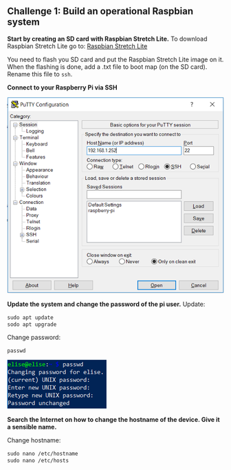 ## Challenge 1: Build an operational Raspbian system

**Start by creating an SD card with Raspbian Stretch Lite.**
To download Raspbian Stretch Lite go to:
[Raspbian Stretch Lite](https://www.raspberrypi.org/downloads/raspbian/)

You need to flash you SD card and put the Raspbian Stretch Lite image on it.
When the flashing is done, add a .txt file to boot map (on the SD card). Rename this file to `ssh`.

**Connect to your Raspberry Pi via SSH**

![Putty](./img/putty.PNG)

**Update the system and change the password of the pi user.**
Update:
```
sudo apt update
sodo apt upgrade
```
Change password:
```
passwd
```

![Change-Password](./img/password.PNG)

**Search the Internet on how to change the hostname of the device. Give it a sensible name.**

Change hostname:
```
sudo nano /etc/hostname
sudo nano /etc/hosts
```
